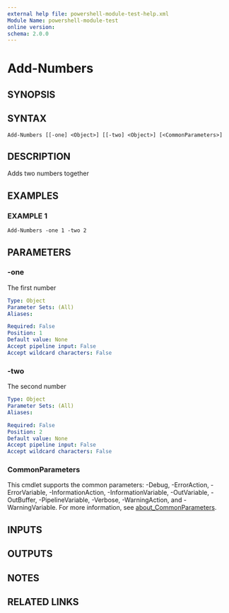 ```yaml
---
external help file: powershell-module-test-help.xml
Module Name: powershell-module-test
online version:
schema: 2.0.0
---
```


# Add-Numbers

## SYNOPSIS

## SYNTAX

```
Add-Numbers [[-one] <Object>] [[-two] <Object>] [<CommonParameters>]
```

## DESCRIPTION
Adds two numbers together

## EXAMPLES

### EXAMPLE 1
```
Add-Numbers -one 1 -two 2
```

## PARAMETERS

### -one
The first number

```yaml
Type: Object
Parameter Sets: (All)
Aliases:

Required: False
Position: 1
Default value: None
Accept pipeline input: False
Accept wildcard characters: False
```

### -two
The second number

```yaml
Type: Object
Parameter Sets: (All)
Aliases:

Required: False
Position: 2
Default value: None
Accept pipeline input: False
Accept wildcard characters: False
```

### CommonParameters
This cmdlet supports the common parameters: -Debug, -ErrorAction, -ErrorVariable, -InformationAction, -InformationVariable, -OutVariable, -OutBuffer, -PipelineVariable, -Verbose, -WarningAction, and -WarningVariable. For more information, see [about_CommonParameters](http://go.microsoft.com/fwlink/?LinkID=113216).

## INPUTS

## OUTPUTS

## NOTES

## RELATED LINKS
